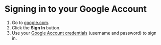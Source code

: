 # Signing in to your Google Account

1. Go to [google.com](https://www.google.com/).
2. Click the **Sign In** button.
3. Use your [Google Account credentials](https://github.com/jjloomis/adobe-audition-2020-basics-home-edition-windows/tree/ac14d28cc45c0945766293a8da05536ceb13f5f0/creating-a-google-account.md) \(username and password\) to sign in.

